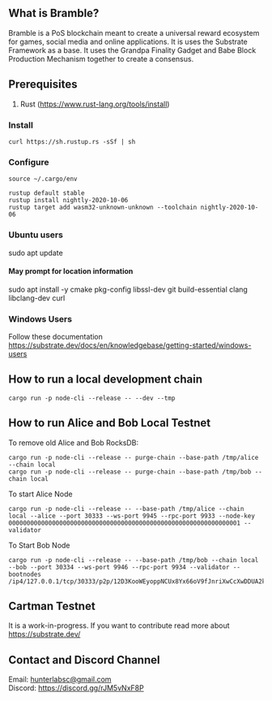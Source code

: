 ## What is Bramble?
Bramble is a PoS blockchain meant to create a universal reward ecosystem for games, social media and online applications. It is uses the Substrate Framework as a base.
It uses the Grandpa Finality Gadget and Babe Block Production Mechanism together to create a consensus.

## Prerequisites
1) Rust (https://www.rust-lang.org/tools/install)
### Install
```
curl https://sh.rustup.rs -sSf | sh
```
### Configure
```
source ~/.cargo/env
```

```
rustup default stable
rustup install nightly-2020-10-06
rustup target add wasm32-unknown-unknown --toolchain nightly-2020-10-06
```

### Ubuntu users
sudo apt update

#### May prompt for location information
sudo apt install -y cmake pkg-config libssl-dev git build-essential clang libclang-dev curl

### Windows Users
Follow these documentation https://substrate.dev/docs/en/knowledgebase/getting-started/windows-users

## How to run a local development chain
```
cargo run -p node-cli --release -- --dev --tmp
```

## How to run Alice and Bob Local Testnet
To remove old Alice and Bob RocksDB:

```
cargo run -p node-cli --release -- purge-chain --base-path /tmp/alice --chain local 
cargo run -p node-cli --release -- purge-chain --base-path /tmp/bob --chain local 
```

To start Alice Node
```
cargo run -p node-cli --release -- --base-path /tmp/alice --chain local --alice --port 30333 --ws-port 9945 --rpc-port 9933 --node-key 0000000000000000000000000000000000000000000000000000000000000001 --validator

```

To Start Bob Node
```
cargo run -p node-cli --release -- --base-path /tmp/bob --chain local --bob --port 30334 --ws-port 9946 --rpc-port 9934 --validator --bootnodes /ip4/127.0.0.1/tcp/30333/p2p/12D3KooWEyoppNCUx8Yx66oV9fJnriXwCcXwDDUA2kj6vnc6iDEp

```

## Cartman Testnet
It is a work-in-progress. If you want to contribute read more about https://substrate.dev/

## Contact and Discord Channel

Email: hunterlabsc@gmail.com<br/>
Discord: https://discord.gg/rJM5vNxF8P
